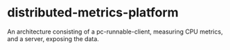 # distributed-metrics-platform
An architecture consisting of a pc-runnable-client, measuring CPU metrics, and a server, exposing the data.
